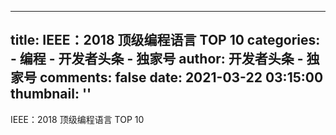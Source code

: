 
---
title: IEEE：2018 顶级编程语言 TOP 10
categories: 
    - 编程
    - 开发者头条 - 独家号
author: 开发者头条 - 独家号
comments: false
date: 2021-03-22 03:15:00
thumbnail: ''
---

<div>   
IEEE：2018 顶级编程语言 TOP 10  
</div>
            